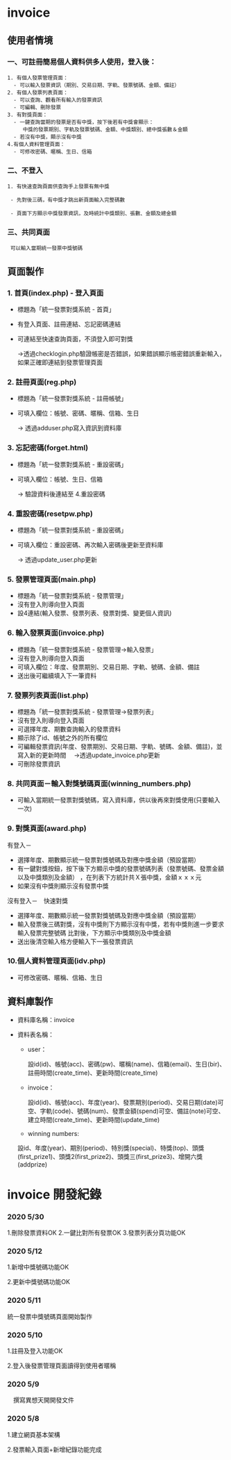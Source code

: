 # invoice
## 使用者情境

### 一、可註冊簡易個人資料供多人使用，登入後：
```
1. 有個人發票管理頁面：
  - 可以輸入發票資訊（期別、交易日期、字軌、發票號碼、金額、備註）
2. 有個人發票列表頁面：
  - 可以查詢、觀看所有輸入的發票資訊
  - 可編輯、刪除發票
3. 有對獎頁面：
  - 一鍵查詢當期的發票是否有中獎，按下後若有中獎會顯示：
　　　中獎的發票期別、字軌及發票號碼、金額、中獎類別、總中獎張數＆金額
  - 若沒有中獎，顯示沒有中獎
4.有個人資料管理頁面：
  - 可修改密碼、暱稱、生日、信箱
```
### 二、不登入
```
1. 有快速查詢頁面供查詢手上發票有無中獎

 - 先對後三碼，有中獎才跳出新頁面輸入完整碼數

 - 頁面下方顯示中獎發票資訊，及時統計中獎類別、張數、金額及總金額

```
### 三、共同頁面
```
 可以輸入當期統一發票中獎號碼
```


## 頁面製作

### 1. 首頁(index.php) - 登入頁面
- 標題為「統一發票對獎系統 - 首頁」
- 有登入頁面、註冊連結、忘記密碼連結
- 可連結至快速查詢頁面，不須登入即可對獎
   
   →透過checklogin.php驗證帳密是否錯誤，如果錯誤顯示帳密錯誤重新輸入，如果正確即連結到發票管理頁面
　

### 2. 註冊頁面(reg.php)

- 標題為「統一發票對獎系統 - 註冊帳號」
- 可填入欄位：帳號、密碼、暱稱、信箱、生日 

  → 透過adduser.php寫入資訊到資料庫

### 3. 忘記密碼(forget.html)
- 標題為「統一發票對獎系統 - 重設密碼」
- 可填入欄位：帳號、生日、信箱
  
   -> 驗證資料後連結至 4.重設密碼

### 4. 重設密碼(resetpw.php)
- 標題為「統一發票對獎系統 - 重設密碼」
- 可填入欄位：重設密碼、再次輸入密碼後更新至資料庫
  
   -> 透過update_user.php更新

### 5. 發票管理頁面(main.php)
- 標題為「統一發票對獎系統 - 發票管理」
- 沒有登入則導向登入頁面
- 設4連結(輸入發票、發票列表、發票對獎、變更個人資訊)


### 6. 輸入發票頁面(invoice.php)
- 標題為「統一發票對獎系統 - 發票管理->輸入發票」
- 沒有登入則導向登入頁面
- 可填入欄位：年度、發票期別、交易日期、字軌、號碼、金額、備註   
- 送出後可繼續填入下一筆資料

### 7. 發票列表頁面(list.php)
- 標題為「統一發票對獎系統 - 發票管理->發票列表」
- 沒有登入則導向登入頁面
- 可選擇年度、期數查詢輸入的發票資料
- 顯示除了id、帳號之外的所有欄位
- 可編輯發票資訊(年度、發票期別、交易日期、字軌、號碼、金額、備註)，並寫入新的更新時間
  　→透過update_invoice.php更新
- 可刪除發票資訊

### 8. 共同頁面－輸入對獎號碼頁面(winning_numbers.php)

- 可輸入當期統一發票對獎號碼，寫入資料庫，供以後再來對獎使用(只要輸入一次)

### 9. 對獎頁面(award.php)

有登入－
- 選擇年度、期數顯示統一發票對獎號碼及對應中獎金額（預設當期）
- 有一鍵對獎按鈕，按下後下方顯示中獎的發票號碼列表（發票號碼、發票金額以及中獎類別及金額）
  ，在列表下方統計共Ｘ張中獎，金額ｘｘｘ元
- 如果沒有中獎則顯示沒有發票中獎

沒有登入－　快速對獎
- 選擇年度、期數顯示統一發票對獎號碼及對應中獎金額（預設當期）
- 輸入發票後三碼對獎，沒有中獎則下方顯示沒有中獎，若有中獎則進一步要求輸入發票完整號碼
  比對後，下方顯示中獎類別及中獎金額
- 送出後清空輸入格方便輸入下一張發票資訊

### 10.個人資料管理頁面(idv.php)

- 可修改密碼、暱稱、信箱、生日



## 資料庫製作

- 資料庫名稱：invoice

- 資料表名稱：

   - user：

     設id(id)、帳號(acc)、密碼(pw)、暱稱(name)、信箱(email)、生日(bir)、註冊時間(create_time)、更新時間(create_time)

   - invoice：

     設id(id)、帳號(acc)、年度(year)、發票期別(period)、交易日期(date)可空、字軌(code)、號碼(num)、發票金額(spend)可空、備註(note)可空、建立時間(create_time)、更新時間(update_time)
   
   - winning numbers:
  
    設id、年度(year)、期別(period)、特別獎(special)、特獎(top)、頭獎(first_prize1)、頭獎2(first_prize2)、頭獎三(first_prize3)、增開六獎(addprize)




# invoice 開發紀錄

### 2020 5/30
1.刪除發票資料OK
2.一鍵比對所有發票OK
3.發票列表分頁功能OK

### 2020 5/12
1.新增中獎號碼功能OK

2.更新中獎號碼功能OK

### 2020 5/11
統一發票中獎號碼頁面開始製作

### 2020 5/10
1.註冊及登入功能OK

2.登入後發票管理頁面讀得到使用者暱稱

### 2020 5/9 
　撰寫異想天開開發文件

### 2020 5/8
1.建立網頁基本架構

2.發票輸入頁面+新增紀錄功能完成
